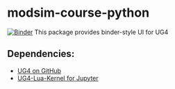 # modsim-course-python
[![Binder](https://mybinder.org/badge_logo.svg)](https://mybinder.org/v2/gh/UG4/modsim-course-python/main)
This package provides binder-style UI for UG4


## Dependencies:
* [UG4 on GitHub](http://github.com/UG4)
* [UG4-Lua-Kernel for Jupyter](http://github.com/anaegel) 
